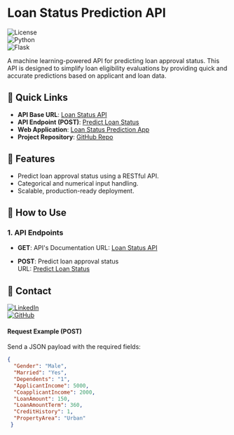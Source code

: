 # Loan Status Prediction API

![License](https://img.shields.io/badge/license-MIT-blue.svg)  
![Python](https://img.shields.io/badge/python-3.x-blue.svg)  
![Flask](https://img.shields.io/badge/Flask-3.x-green.svg)

A machine learning-powered API for predicting loan approval status. This API is designed to simplify loan eligibility evaluations by providing quick and accurate predictions based on applicant and loan data.  

## 🚀 Quick Links

- **API Base URL**: [Loan Status API](https://loan-status-api.onrender.com/)  
- **API Endpoint (POST)**: [Predict Loan Status](https://loan-status-api.onrender.com/predict)  
- **Web Application**: [Loan Status Prediction App](https://loan-status-prediction-5fk2.onrender.com/)  
- **Project Repository**: [GitHub Repo](https://github.com/krish1440/loan_status_API)

## 📌 Features

- Predict loan approval status using a RESTful API.
- Categorical and numerical input handling.
- Scalable, production-ready deployment.

## 🔧 How to Use

### 1. **API Endpoints**

- **GET**: API's Documentation
  URL: [Loan Status API](https://loan-status-api.onrender.com/)  

- **POST**: Predict loan approval status  
  URL: [Predict Loan Status](https://loan-status-api.onrender.com/predict)

## 💬 Contact

[![LinkedIn](https://img.shields.io/badge/LinkedIn-Krish%20Chaudhary-blue?style=flat-square&logo=linkedin)](https://www.linkedin.com/in/krish-chaudhary-krc8252/)  
[![GitHub](https://img.shields.io/badge/GitHub-krish1440-black?style=flat-square&logo=github)](https://github.com/krish1440)

#### Request Example (POST)
Send a JSON payload with the required fields:
  ```json
  {
    "Gender": "Male",
    "Married": "Yes",
    "Dependents": "1",
    "ApplicantIncome": 5000,
    "CoapplicantIncome": 2000,
    "LoanAmount": 150,
    "LoanAmountTerm": 360,
    "CreditHistory": 1,
    "PropertyArea": "Urban"
   }



